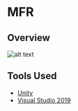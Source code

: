 # MFR

## Overview

![alt text][logo]

[logo]: https://dev.azure.com/mattromo27/_git/MFR?path=/ReadmeAssets/SampleScene.gif

## Tools Used

* [Unity](https://unity.com/)
* [Visual Studio 2019](https://visualstudio.microsoft.com/vs/)
